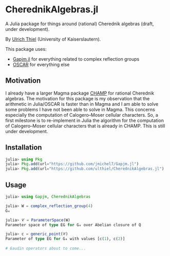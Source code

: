 # CherednikAlgebras.jl

A Julia package for things around (rational) Cherednik algebras (draft, under development).

By [Ulrich Thiel](https://ulthiel.com/math) (University of Kaiserslautern).

This package uses:

* [Gapjm.jl](https://github.com/jmichel7/Gapjm.jl) for everything related to complex reflection groups
* [OSCAR](https://oscar.computeralgebra.de) for everything else

## Motivation

I already have a larger Magma package [CHAMP](https://github.com/ulthiel/Champ) for rational Cherednik algebras. The motivation for this package is my observation that the arithmetic in Julia/OSCAR is faster than in Magma and I am able to solve some problems I have not been able to solve in Magma. This concerns especially the computation of Calogero–Moser cellular characters. So, a first milestone is to re-implement in Julia the algorithm for the computation of Calogero–Moser cellular characters that is already in CHAMP. This is still under development.

## Installation

```julia
julia> using Pkg
julia> Pkg.add(url="https://github.com/jmichel7/Gapjm.jl")
julia> Pkg.add(url="https://github.com/ulthiel/CherednikAlgebras.jl")
```

## Usage

```julia
julia> using Gapjm, CherednikAlgebras

julia> W = complex_reflection_group(4)
G₄

julia> 𝒞 = ParameterSpace(W)
Parameter space of type EG for G₄ over Abelian closure of Q

julia> c = generic_point(𝒞)
Parameter of type EG for G₄ with values [c(1), c(2)]
        
# Gaudin operators about to come...
```



